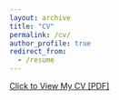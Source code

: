 ```yaml
---
layout: archive
title: "CV"
permalink: /cv/
author_profile: true
redirect_from:
  - /resume
---
```


[Click to View My CV [PDF]](http://beipeng.github.io/files/beipeng_cv.pdf)
